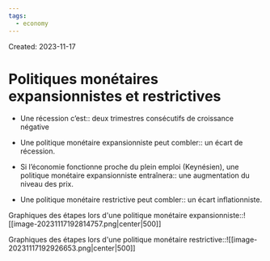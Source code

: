 ```yaml
---
tags:
  - economy
---
```

Created: 2023-11-17

# Politiques monétaires expansionnistes et restrictives
- Une récession c’est:: deux trimestres consécutifs de croissance négative
<!--SR:!2023-11-22,2,210-->
- Une politique monétaire expansionniste peut combler:: un écart de récession.
<!--SR:!2023-11-21,3,250-->
- Si l’économie fonctionne proche du plein emploi (Keynésien), une politique monétaire expansionniste entraînera:: une augmentation du niveau des prix.
<!--SR:!2023-11-21,3,250-->
- Une politique monétaire restrictive peut combler:: un écart inflationniste.
<!--SR:!2023-11-21,3,250-->

Graphiques des étapes lors d'une politique monétaire expansionniste::![[image-20231117192814757.png|center|500]]
<!--SR:!2023-11-21,2,230-->
Graphiques des étapes lors d'une politique monétaire restrictive::![[image-20231117192926653.png|center|500]]
<!--SR:!2023-11-21,3,250-->





